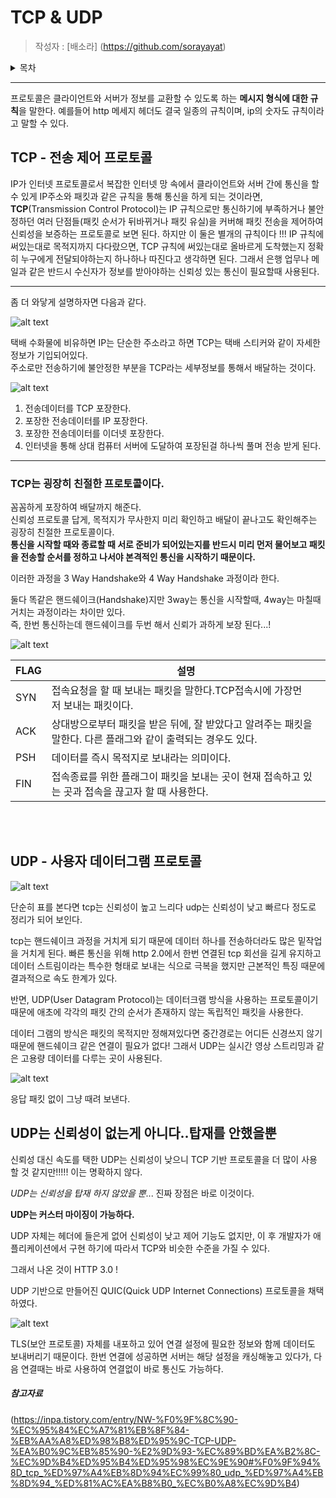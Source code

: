 # TCP & UDP

> 작성자 : [배소라] (https://github.com/sorayayat)

<details>
<summary>목차</summary>

- [TCP](#tcp---전송-제어-프로토콜)
- [친절한 TCP](#tcp는-굉장히-친절한-프로토콜이다)
- [UDP](#udp---사용자-데이터그램-프로토콜)
- [UDP는 상프로토콜?!](#udp는-신뢰성이-없는게-아니다탑재를-안했을뿐)
- [참고자료](#참고자료)

</details>

---

프로토콜은 클라이언트와 서버가 정보를 교환할 수 있도록 하는 **메시지 형식에 대한 규칙**을 말한다.
예를들어 http 메세지 헤더도 결국 일종의 규칙이며, ip의 숫자도 규칙이라고 말할 수 있다. 

## TCP - 전송 제어 프로토콜


IP가 인터넷 프로토콜로서 복잡한 인터넷 망 속에서 클라이언트와 서버 간에 통신을 할 수 있게 IP주소와 패킷과 같은 규칙을 통해 통신을 하게 되는 것이라면,
**TCP**(Transmission Control Protocol)는 IP 규칙으로만 통신하기에 부족하거나 불안정하던 여러 단점들(패킷 순서가 뒤바뀌거나 패킷 유실)을 커버해 
패킷 전송을 제어하여 신뢰성을 보증하는 프로토콜로 보면 된다. 
하지만 이 둘은 별개의 규칙이다 !!! 
IP 규칙에 써있는대로 목적지까지 다다랐으면, TCP 규칙에 써있는대로 올바르게 도착했는지 정확히 누구에게 전달되야하는지 하나하나 따진다고 생각하면 된다. 그래서 은행 업무나 메일과 같은 반드시 수신자가 정보를 받아야하는 신뢰성 있는 통신이 필요할때 사용된다.

---

좀 더 와닿게 설명하자면 다음과 같다.

![alt text](<images/img.png>)

택배 수화물에 비유하면 IP는 단순한 주소라고 하면 TCP는 택배 스티커와 같이 자세한 정보가 기입되어있다.  
주소로만 전송하기에 불안정한 부분을 TCP라는 세부정보를 통해서 배달하는 것이다.  


![alt text](images/img1.png)

1) 전송데이터를 TCP 포장한다.
2) 포장한 전송데이터를 IP 포장한다.
3) 포장한 전송데이터를 이더넷 포장한다.
4) 인터넷을 통해 상대 컴퓨터 서버에 도달하여 포장된걸 하나씩 풀며 전송 받게 된다.

---
### TCP는 굉장히 친절한 프로토콜이다.
꼼꼼하게 포장하여 배달까지 해준다.  
신뢰성 프로토콜 답게, 목적지가 무사한지 미리 확인하고 배달이 끝나고도 확인해주는 굉장히 친절한 프로토콜이다.  
**통신을 시작할 때와 종료할 때 서로 준비가 되어있는지를 반드시 미리 먼저 물어보고 패킷을 전송할 순서를 정하고 나서야 본격적인 통신을 시작하기 때문이다.**  

이러한 과정을 3 Way Handshake와 4 Way Handshake 과정이라 한다.

둘다 똑같은 핸드쉐이크(Handshake)지만 3way는 통신을 시작할때, 4way는 마칠때 거치는 과정이라는 차이만 있다.  
즉, 한번 통신하는데 핸드쉐이크를 두번 해서 신뢰가 과하게 보장 된다...!

![alt text](images/img2.png)

|FLAG|설명|
|---|---|
|SYN|접속요청을 할 때 보내는 패킷을 말한다.TCP접속시에 가장먼저 보내는 패킷이다.|
|ACK|상대방으로부터 패킷을 받은 뒤에, 잘 받았다고 알려주는 패킷을 말한다. 다른 플래그와 같이 출력되는 경우도 있다.|
|PSH|데이터를 즉시 목적지로 보내라는 의미이다.|
|FIN|접속종료를 위한 플래그이 패킷을 보내는 곳이 현재 접속하고 있는 곳과 접속을 끊고자 할 때 사용한다.|

<br></br>


## UDP - 사용자 데이터그램 프로토콜

![alt text](images/img3.png)

단순히 표를 본다면 tcp는 신뢰성이 높고 느리다 udp는 신뢰성이 낮고 빠르다 정도로 정리가 되어 보인다.  

tcp는 핸드쉐이크 과정을 거치게 되기 때문에 데이터 하나를 전송하더라도 많은 밑작업을 거치게 된다. 
빠른 통신을 위해 http 2.0에서 한번 연결된 tcp 회선을 길게 유지하고 데이터 스트림이라는 특수한 형태로 보내는 식으로 극복을 했지만 근본적인 특징 때문에 결과적으로 속도 한계가 있다.

반면, UDP(User Datagram Protocol)는 데이터크램 방식을 사용하는 프로토콜이기 때문에 애초에 각각의 패킷 간의 순서가 존재하지 않는 독립적인 패킷을 사용한다.  

데이터 그램의 방식은 패킷의 목적지만 정해져있다면 중간경로는 어디든 신경쓰지 않기 때문에 핸드쉐이크 같은 연결이 필요가 없다!
그래서 UDP는 실시간 영상 스트리밍과 같은 고용량 데이터를 다루는 곳이 사용된다.

![alt text](images/img4.png)

응답 패킷 없이 그냥 때려 보낸다.


## UDP는 신뢰성이 없는게 아니다..탑재를 안했을뿐

신뢰성 대신 속도를 택한 UDP는 신뢰성이 낮으니 TCP 기반 프로토콜을 더 많이 사용 할 것 같지만!!!!! 이는 명확하지 않다.

*UDP는 신뢰성을 탑재 하지 않았을 뿐*... 진짜 장점은 바로 이것이다.  

**UDP는 커스터 마이징이 가능하다.**

UDP 자체는 헤더에 들은게 없어 신뢰성이 낮고 제어 기능도 없지만, 이 후 개발자가 애플리케이션에서 구현 하기에 따라서 TCP와 비슷한 수준을 가질 수 있다.

그래서 나온 것이 HTTP 3.0 !

UDP 기반으로 만들어진 QUIC(Quick UDP Internet Connections) 프로토콜을 채택하였다.

![alt text](images/img5.png)

TLS(보안 프로토콜) 자체를 내포하고 있어 연결 설정에 필요한 정보와 함께 데이터도 보내버리기 때문이다.
한번 연결에 성공하면 서버는 해당 설정을 캐싱해놓고 있다가, 다음 연결때는 바로 사용하여 연결없이 바로 통신도 가능하다.


##### 참고자료 
(https://inpa.tistory.com/entry/NW-%F0%9F%8C%90-%EC%95%84%EC%A7%81%EB%8F%84-%EB%AA%A8%ED%98%B8%ED%95%9C-TCP-UDP-%EA%B0%9C%EB%85%90-%E2%9D%93-%EC%89%BD%EA%B2%8C-%EC%9D%B4%ED%95%B4%ED%95%98%EC%9E%90#%F0%9F%94%8D_tcp_%ED%97%A4%EB%8D%94%EC%99%80_udp_%ED%97%A4%EB%8D%94_%ED%81%AC%EA%B8%B0_%EC%B0%A8%EC%9D%B4)